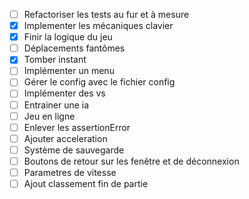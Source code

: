 * [ ] Refactoriser les tests au fur et à mesure
* [x] Implementer les mécaniques clavier
* [x] Finir la logique du jeu
* [ ] Déplacements fantômes
* [x] Tomber instant
* [ ] Implémenter un menu
* [ ] Gérer le config avec le fichier config
* [ ] Implémenter des vs 
* [ ] Entrainer une ia
* [ ] Jeu en ligne
* [ ] Enlever les assertionError
* [ ] Ajouter acceleration
* [ ] Système de sauvegarde
* [ ] Boutons de retour sur les fenêtre et de déconnexion
* [ ] Parametres de vitesse
* [ ] Ajout classement fin de partie